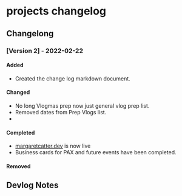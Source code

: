 # projects changelog

## Changelong

### [Version 2] - 2022-02-22

#### Added

- Created the change log markdown document.

#### Changed

- No long Vlogmas prep now just general vlog prep list. 
- Removed dates from Prep Vlogs list.
- 

#### Completed

- [margaretcatter.dev](margaretcatter.dev) is now live
- Business cards for PAX and future events have been completed.

#### Removed

## Devlog Notes
